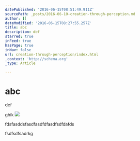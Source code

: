 ```yaml
---
datePublished: '2016-06-15T08:51:49.911Z'
sourcePath: _posts/2016-06-10-creation-through-perception.md
author: []
dateModified: '2016-06-15T08:27:55.257Z'
title: abc
description: def
starred: true
inFeed: true
hasPage: true
inNav: false
url: creation-through-perception/index.html
_context: 'http://schema.org'
_type: Article

---
```

# abc

def

ghik
![](https://s3-us-west-2.amazonaws.com/the-grid-img/p/b65c0883703f71fe8c299a49a170cd3981475642.png)

fdsfasddsfasdfasdfdfasdfsdfdafds

fsdfsdfsadrkg